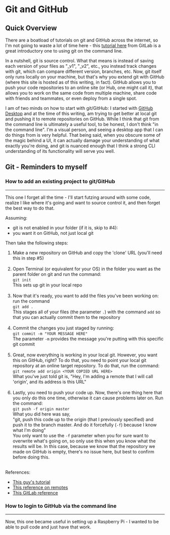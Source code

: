 # Git and GitHub

## Quick Overview

There are a boatload of tutorials on git and GitHub across the internet, so I'm not going to waste a lot of time here - this <a href="https://docs.gitlab.com/ee/gitlab-basics/start-using-git.html" target="_blank">tutorial here</a> from GitLab is a great introductory one to using git on the command line.

In a nutshell, git is source control. What that means is instead of saving each version of your files as "\_v1", "\_v2", etc., you instead track changes with git, which can compare different version, branches, etc. Now, git itself only runs locally on your machine, but that's why you extend git with GitHub (where this site is hosted as of this writing, in fact). GitHub allows you to push your code repositories to an online site (or Hub, one might call it), that allows you to work on the same code from multiple machine, share code with friends and teammates, or even deploy from a single spot.

I am of two minds on how to start with git/GitHub: I started with <a href="https://desktop.github.com/" target="_blank">GitHub Desktop</a> and at the time of this writing, am trying to get better at local git and pushing it to remote repositories on GitHub. While I think that git from the command line is ultimately a useful tool, to be honest, I don't think "in the command line". I'm a visual person, and seeing a desktop app that I can do things from is very helpful. That being said, when you obscure some of the magic behind a UI, it can actually damage your understanding of what exactly you're doing, and git is nuanced enough that I think a strong CLI understanding of its functionality will serve you well.
<br>

## Git - Reminders to myself

### How to add an existing project to git/GitHub

<hr>
This one I forget all the time - I'll start futzing around with some code, realize I like where it's going and want to source control it, and then forget the best way to do that.

Assuming:

- git is not enabled in your folder (if it is, skip to #4):
- you want it on GitHub, not just local git

Then take the following steps:

1. Make a new repository on GitHub and copy the 'clone' URL (you'll need this in step #5)<br><br>
2. Open Terminal (or equivalent for your OS) in the folder you want as the parent folder on git and run the command:<br>`git init`<br> This sets up git in your local repo<br><br>
3. Now that it's ready, you want to add the files you've been working on: run the command <br>`git add .`<br>This stages all of your files (the parameter `.`) with the command `add` so that you can actually commit them to the repository<br><br>
4. Commit the changes you just staged by running: <br>`git commit -m "YOUR MESSAGE HERE"`<br>The parameter `-m` provides the message you're putting with this specific git commit<br><br>
5. Great, now everything is working in your local git. However, you want this on GitHub, right? To do that, you need to point your local git repository at an online target repository. To do that, run the command:<br>`git remote add origin <YOUR COPIED URL HERE>`<br>What you've just told git is, "Hey, I'm adding a remote that I will call 'origin', and its address is this URL"<br><br>
6. Lastly, you need to push your code up. Now, there's one thing here that you only do this one time, otherwise it can cause problems later on. Run the command:<br>`git push -f origin master`<br> What you did here was say,<br> "git, push this code up to the origin (that I previously specified) and push it to the branch master. And do it forcefully (`-f`) because I know what I'm doing"<br>You only want to use the `-f` parameter when you for sure want to overwrite what's going on, so only use this when you know what the results will be. In this case, because we know that the repository we made on GitHub is empty, there's no issue here, but best to confirm before doing this.<br><br>

References:

- <a href="https://www.softwarelab.it/2018/10/12/adding-an-existing-project-to-github-using-the-command-line/" target="_blank">This guy's tutorial</a>
- <a href="https://articles.assembla.com/en/articles/1136998-how-to-add-a-new-remote-to-your-git-repo" target="_blank">This reference on remotes</a>
- <a href="https://docs.gitlab.com/ee/gitlab-basics/start-using-git.html" target="_blank">This GitLab reference</a>

### How to login to GitHub via the command line

<hr>
Now, this one became useful in setting up a Raspberry Pi - I wanted to be able to pull code and just have that work.
